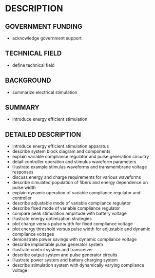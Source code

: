# DESCRIPTION

## GOVERNMENT FUNDING

- acknowledge government support

## TECHNICAL FIELD

- define technical field

## BACKGROUND

- summarize electrical stimulation

## SUMMARY

- introduce energy efficient stimulation

## DETAILED DESCRIPTION

- introduce energy efficient stimulation apparatus
- describe system block diagram and components
- explain variable compliance regulator and pulse generation circuitry
- detail controller operation and stimulus waveform parameters
- illustrate example stimulus waveforms and transmembrane voltage responses
- discuss energy and charge requirements for various waveforms
- describe simulated population of fibers and energy dependence on pulse width
- explain dynamic operation of variable compliance regulator and controller
- describe adjustable mode of variable compliance regulator
- describe fixed mode of variable compliance regulator
- compare peak stimulation amplitude with battery voltage
- illustrate energy optimization strategies
- plot charge versus pulse width for fixed compliance voltage
- plot energy threshold versus pulse width for adjustable and dynamic compliance voltages
- demonstrate power savings with dynamic compliance voltage
- describe implantable pulse generator system
- illustrate control system and transceiver
- describe output system and pulse generator circuits
- illustrate power system and battery charging system
- describe stimulation system with dynamically varying compliance voltage


